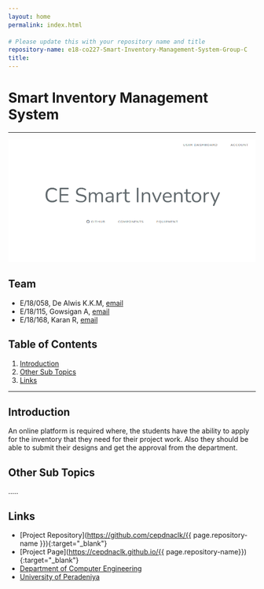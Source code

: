 ```yaml
---
layout: home
permalink: index.html

# Please update this with your repository name and title
repository-name: e18-co227-Smart-Inventory-Management-System-Group-C
title:
---
```


[comment]: # "This is the standard layout for the project, but you can clean this and use your own template"

# Smart Inventory Management System

---


![Sample Image](./images/smart.png)


## Team
-  E/18/058, De Alwis K.K.M, [email](mailto:e18058@eng.pdn.ac.lk)
-  E/18/115, Gowsigan A, [email](mailto:e18115@eng.pdn.ac.lk)
-  E/18/168, Karan R, [email](mailto:e18168@eng.pdn.ac.lk)

## Table of Contents
1. [Introduction](#introduction)
2. [Other Sub Topics](#other-sub-topics)
3. [Links](#links)

---

## Introduction

 An online platform is required where, the students have the ability to apply for the inventory that they need for their project work. Also they should be able to submit their designs and get the approval from the department.

## Other Sub Topics



.....

## Links

- [Project Repository](https://github.com/cepdnaclk/{{ page.repository-name }}){:target="_blank"}
- [Project Page](https://cepdnaclk.github.io/{{ page.repository-name}}){:target="_blank"}
- [Department of Computer Engineering](http://www.ce.pdn.ac.lk/)
- [University of Peradeniya](https://eng.pdn.ac.lk/)


[//]: # (Please refer this to learn more about Markdown syntax)
[//]: # (https://github.com/adam-p/markdown-here/wiki/Markdown-Cheatsheet)

